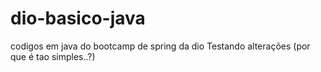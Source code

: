 # dio-basico-java
codigos em java do bootcamp de spring da dio
Testando alterações (por que é tao simples..?)